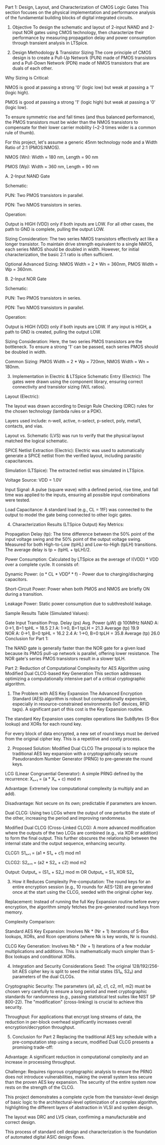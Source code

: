 Part 1: Design, Layout, and Characterization of CMOS Logic Gates
This section focuses on the physical implementation and performance analysis of the fundamental building blocks of digital integrated circuits.

1. Objective
To design the schematic and layout of 2-input NAND and 2-input NOR gates using CMOS technology, then characterize their performance by measuring propagation delay and power consumption through transient analysis in LTSpice.

2. Design Methodology & Transistor Sizing
The core principle of CMOS design is to create a Pull-Up Network (PUN) made of PMOS transistors and a Pull-Down Network (PDN) made of NMOS transistors that are duals of each other.

Why Sizing is Critical:

NMOS is good at passing a strong '0' (logic low) but weak at passing a '1' (logic high).

PMOS is good at passing a strong '1' (logic high) but weak at passing a '0' (logic low).

To ensure symmetric rise and fall times (and thus balanced performance), the PMOS transistors must be wider than the NMOS transistors to compensate for their lower carrier mobility (~2-3 times wider is a common rule of thumb).

For this project, let's assume a generic 45nm technology node and a Width Ratio of 2:1 (PMOS:NMOS).

NMOS (Wn): Width = 180 nm, Length = 90 nm

PMOS (Wp): Width = 360 nm, Length = 90 nm

A. 2-Input NAND Gate

Schematic:

PUN: Two PMOS transistors in parallel.

PDN: Two NMOS transistors in series.

Operation:

Output is HIGH (VDD) only if both inputs are LOW. For all other cases, the path to GND is complete, pulling the output LOW.

Sizing Consideration: The two series NMOS transistors effectively act like a longer transistor. To maintain drive strength equivalent to a single NMOS, each series NMOS should be doubled in width. However, for initial characterization, the basic 2:1 ratio is often sufficient.

Optional Advanced Sizing: NMOS Width = 2 * Wn = 360nm, PMOS Width = Wp = 360nm.

B. 2-Input NOR Gate

Schematic:

PUN: Two PMOS transistors in series.

PDN: Two NMOS transistors in parallel.

Operation:

Output is HIGH (VDD) only if both inputs are LOW. If any input is HIGH, a path to GND is created, pulling the output LOW.

Sizing Consideration: Here, the two series PMOS transistors are the bottleneck. To ensure a strong '1' can be passed, each series PMOS should be doubled in width.

Common Sizing: PMOS Width = 2 * Wp = 720nm, NMOS Width = Wn = 180nm.

3. Implementation in Electric & LTSpice
Schematic Entry (Electric): The gates were drawn using the component library, ensuring correct connectivity and transistor sizing (W/L ratios).

Layout (Electric):

The layout was drawn according to Design Rule Checking (DRC) rules for the chosen technology (lambda rules or a PDK).

Layers used include: n-well, active, n-select, p-select, poly, metal1, contacts, and vias.

Layout vs. Schematic (LVS) was run to verify that the physical layout matched the logical schematic.

SPICE Netlist Extraction (Electric): Electric was used to automatically generate a SPICE netlist from the verified layout, including parasitic capacitances.

Simulation (LTSpice): The extracted netlist was simulated in LTSpice.

Voltage Source: VDD = 1.0V

Input Signal: A pulse (square wave) with a defined period, rise time, and fall time was applied to the inputs, ensuring all possible input combinations were tested.

Load Capacitance: A standard load (e.g., CL = 1fF) was connected to the output to model the gate being connected to other logic gates.

4. Characterization Results (LTSpice Output)
Key Metrics:

Propagation Delay (tp): The time difference between the 50% point of the input voltage swing and the 50% point of the output voltage swing. Measured for both High-to-Low (tpHL) and Low-to-High (tpLH) transitions. The average delay is tp = (tpHL + tpLH)/2.

Power Consumption: Calculated by LTSpice as the average of I(VDD) * VDD over a complete cycle. It consists of:

Dynamic Power: (α * CL * VDD² * f) - Power due to charging/discharging capacitors.

Short-Circuit Power: Power when both PMOS and NMOS are briefly ON during a transition.

Leakage Power: Static power consumption due to subthreshold leakage.

Sample Results Table (Simulated Values):

Gate	Input Transition	Prop. Delay (ps)	Avg. Power (µW) @ 100MHz
NAND	A: 0->1, B=1	tpHL = 18.5	2.1
A: 1->0, B=1	tpLH = 21.3	
Average (tp)	19.9	
NOR	A: 0->1, B=0	tpHL = 16.2	2.4
A: 1->0, B=0	tpLH = 35.8	
Average (tp)	26.0	
Conclusion for Part 1:

The NAND gate is generally faster than the NOR gate for a given load because its PMOS pull-up network is parallel, offering lower resistance. The NOR gate's series PMOS transistors result in a slower tpLH.





Part 2: Reduction of Computational Complexity for AES Algorithm using Modified Dual CLCG-based Key Generation
This section addresses optimizing a computationally intensive part of a critical cryptographic algorithm.

1. The Problem with AES Key Expansion
The Advanced Encryption Standard (AES) algorithm is robust but computationally expensive, especially in resource-constrained environments (IoT devices, RFID tags). A significant part of this cost is the Key Expansion routine.

The standard Key Expansion uses complex operations like SubBytes (S-Box lookup) and XORs for each round key.

For every block of data encrypted, a new set of round keys must be derived from the original cipher key. This is a repetitive and costly process.

2. Proposed Solution: Modified Dual CLCG
The proposal is to replace the traditional AES key expansion with a cryptographically secure Pseudorandom Number Generator (PRNG) to pre-generate the round keys.

LCG (Linear Congruential Generator): A simple PRNG defined by the recurrence: Xₙ₊₁ = (a * Xₙ + c) mod m

Advantage: Extremely low computational complexity (a multiply and an add).

Disadvantage: Not secure on its own; predictable if parameters are known.

Dual CLCG: Using two LCGs where the output of one perturbs the state of the other, increasing the period and improving randomness.

Modified Dual CLCG (Cross-Linked CLCG): A more advanced modification where the outputs of the two LCGs are combined (e.g., via XOR or addition) to form the final output. This further obscures the relationship between the internal state and the output sequence, enhancing security.

CLCG1: S1ₙ₊₁ = (a1 * S1ₙ + c1) mod m1

CLCG2: S2ₙ₊₁ = (a2 * S2ₙ + c2) mod m2

Output: Outputₙ = (S1ₙ + S2ₙ) mod m OR Outputₙ = S1ₙ XOR S2ₙ

3. How it Reduces Complexity
Pre-computation: The round keys for an entire encryption session (e.g., 10 rounds for AES-128) are generated once at the start using the CLCG, seeded with the original cipher key.

Replacement: Instead of running the full Key Expansion routine before every encryption, the algorithm simply fetches the pre-generated round keys from memory.

Complexity Comparison:

Standard AES Key Expansion: Involves Nk * (Nr + 1) iterations of S-Box lookups, XORs, and Rcon operations (where Nk is key words, Nr is rounds).

CLCG Key Generation: Involves Nb * (Nr + 1) iterations of a few modular multiplications and additions. This is mathematically much simpler than S-Box lookups and conditional XORs.

4. Integration and Security Considerations
Seed: The original 128/192/256-bit AES cipher key is split to seed the initial states (S1₀, S2₀) and parameters of the dual CLCGs.

Cryptographic Security: The parameters (a1, a2, c1, c2, m1, m2) must be chosen very carefully to ensure a long period and meet cryptographic standards for randomness (e.g., passing statistical test suites like NIST SP 800-22). The "modification" (cross-linking) is crucial to achieve this security.

Throughput: For applications that encrypt long streams of data, the reduction in per-block overhead significantly increases overall encryption/decryption throughput.

5. Conclusion for Part 2
Replacing the traditional AES key schedule with a pre-computation step using a secure, modified Dual CLCG presents a promising trade-off:

Advantage: A significant reduction in computational complexity and an increase in processing throughput.

Challenge: Requires rigorous cryptographic analysis to ensure the PRNG does not introduce vulnerabilities, making the overall system less secure than the proven AES key expansion. The security of the entire system now rests on the strength of the CLCG.

This project demonstrates a complete cycle from the transistor-level design of basic logic to the architectural-level optimization of a complex algorithm, highlighting the different layers of abstraction in VLSI and system design.

The layout was DRC and LVS clean, confirming a manufacturable and correct design.

This process of standard cell design and characterization is the foundation of automated digital ASIC design flows.

